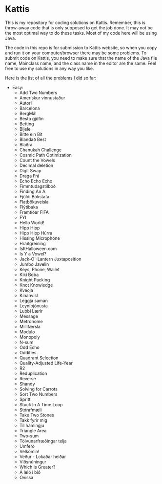 # Kattis
This is my repository for coding solutions on Kattis. Remember, this is throw-away code that is only supposed to get the job done. It may not be the most optimal way to do these tasks. Most of my code here will be using Java. 

The code in this repo is for submission to Kattis website, so when you copy and run it on your computer/browser there may be some problems. To submit code on Kattis, you need to make sure that the name of the Java file name, Mainclass name, and the class name in the editor are the same. Feel free to use my solutions in any way you like.

Here is the list of all the problems I did so far:

* Easy:
  * Add Two Numbers
  * Amerískur vinnustaður
  * Autori
  * Barcelona
  * BergMál
  * Besta gjöfin
  * Betting
  * Bijele
  * Bitte ein Bit
  * Blandað Best
  * Blaðra
  * Chanukah Challenge
  * Cosmic Path Optimization
  * Count the Vowels
  * Decimal deletion
  * Digit Swap
  * Draga Frá
  * Echo Echo Echo
  * Fimmtudagstilboð
  * Finding An A
  * Fjöldi Bókstafa
  * Flatbökuveisla
  * Flýtibaka
  * Framtíðar FIFA
  * FYI
  * Hello World!
  * Hipp Hipp
  * Hipp Hipp Húrra
  * Hissing Microphone
  * Hraðgreining
  * IsItHalloween.com
  * Is Y a Vowel?
  * Jack-O'-Lantern Juxtaposition
  * Jumbo Javelin
  * Keys, Phone, Wallet
  * Kiki Boba
  * Knight Packing
  * Knot Knowledge
  * Kveðja
  * Kínahvísl
  * Leggja saman
  * Leyniþjónusta
  * Lubbi Lærir
  * Message
  * Metronome
  * Millifærsla
  * Modulo
  * Monopoly
  * N-sum
  * Odd Echo
  * Oddities
  * Quadrant Selection
  * Quality-Adjusted Life-Year
  * R2
  * Reduplication
  * Reverse
  * Shandy
  * Solving for Carrots
  * Sort Two Numbers
  * Spritt
  * Stuck In A Time Loop
  * Stórafmæli
  * Take Two Stones
  * Takk fyrir mig
  * Til hamingju
  * Triangle Area
  * Two-sum
  * Tölvunarfræðingar telja
  * Umferð
  * Velkomin!
  * Veður - Lokaðar heiðar
  * Viðsnúningur
  * Which is Greater?
  * Á leið í bíó
  * Óvissa
